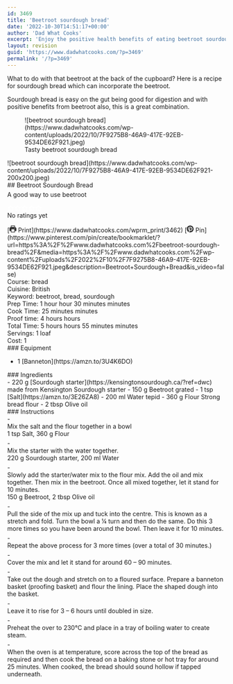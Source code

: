 ```yaml
---
id: 3469
title: 'Beetroot sourdough bread'
date: '2022-10-30T14:51:17+00:00'
author: 'Dad What Cooks'
excerpt: 'Enjoy the positive health benefits of eating beetroot sourdough bread'
layout: revision
guid: 'https://www.dadwhatcooks.com/?p=3469'
permalink: '/?p=3469'
---
```


What to do with that beetroot at the back of the cupboard? Here is a recipe for sourdough bread which can incorporate the beetroot.

Sourdough bread is easy on the gut being good for digestion and with positive benefits from beetroot also, this is a great combination.

<figure class="wp-block-image aligncenter size-full">![beetroot sourdough bread](https://www.dadwhatcooks.com/wp-content/uploads/2022/10/7F9275B8-46A9-417E-92EB-9534DE62F921.jpeg)<figcaption>Tasty beetroot sourdough bread</figcaption></figure><div class="wprm-recipe-container" data-recipe-id="3462" data-servings="1" id="wprm-recipe-container-3462"><div class="wprm-recipe wprm-recipe-template-dwc"><div class="wprm-recipe-image wprm-block-image-rounded">![beetroot sourdough bread](https://www.dadwhatcooks.com/wp-content/uploads/2022/10/7F9275B8-46A9-417E-92EB-9534DE62F921-200x200.jpeg)</div><div class="wprm-recipe-template-dwc-container"><div class="wprm-recipe-template-dwc-header">## Beetroot Sourdough Bread

<div class="wprm-spacer" style="height: 5px"></div><div class="wprm-recipe-summary wprm-block-text-normal"><span style="display: block;">A good way to use beetroot</span></div><div class="wprm-spacer" style="height: 15px"></div> <style>#wprm-recipe-user-rating-60 .wprm-rating-star.wprm-rating-star-full svg * { fill: #ffffff; }#wprm-recipe-user-rating-60 .wprm-rating-star.wprm-rating-star-33 svg * { fill: url(#wprm-recipe-user-rating-60-33); }#wprm-recipe-user-rating-60 .wprm-rating-star.wprm-rating-star-50 svg * { fill: url(#wprm-recipe-user-rating-60-50); }#wprm-recipe-user-rating-60 .wprm-rating-star.wprm-rating-star-66 svg * { fill: url(#wprm-recipe-user-rating-60-66); }linearGradient#wprm-recipe-user-rating-60-33 stop { stop-color: #ffffff; }linearGradient#wprm-recipe-user-rating-60-50 stop { stop-color: #ffffff; }linearGradient#wprm-recipe-user-rating-60-66 stop { stop-color: #ffffff; }</style><svg height="0" style="display:block;width:0px;height:0px" width="0" xmlns="http://www.w3.org/2000/svg"><defs><lineargradient id="wprm-recipe-user-rating-60-33"><stop offset="0%" stop-opacity="1"></stop><stop offset="33%" stop-opacity="1"></stop><stop offset="33%" stop-opacity="0"></stop><stop offset="100%" stop-opacity="0"></stop></lineargradient></defs><defs><lineargradient id="wprm-recipe-user-rating-60-50"><stop offset="0%" stop-opacity="1"></stop><stop offset="50%" stop-opacity="1"></stop><stop offset="50%" stop-opacity="0"></stop><stop offset="100%" stop-opacity="0"></stop></lineargradient></defs><defs><lineargradient id="wprm-recipe-user-rating-60-66"><stop offset="0%" stop-opacity="1"></stop><stop offset="66%" stop-opacity="1"></stop><stop offset="66%" stop-opacity="0"></stop><stop offset="100%" stop-opacity="0"></stop></lineargradient></defs></svg><div class="wprm-recipe-rating wprm-user-rating wprm-recipe-rating-separate wprm-user-rating-not-voted wprm-user-rating-allowed" data-average="0" data-count="0" data-decimals="2" data-recipe="3462" data-total="0" data-user="0" id="wprm-recipe-user-rating-60"><span aria-label="Rate this recipe 1 out of 5 stars" class="wprm-rating-star wprm-rating-star-1 wprm-rating-star-empty" data-color="#ffffff" data-rating="1" onblur="window.WPRecipeMaker.userRating.leave(this)" onclick="window.WPRecipeMaker.userRating.click(this, event)" onfocus="window.WPRecipeMaker.userRating.enter(this)" onkeypress="window.WPRecipeMaker.userRating.click(this, event)" onmouseenter="window.WPRecipeMaker.userRating.enter(this)" onmouseleave="window.WPRecipeMaker.userRating.leave(this)" role="button" style="font-size: 1em;" tabindex="0"><svg height="16px" viewbox="0 0 24 24" width="16px" x="0px" xmlns="http://www.w3.org/2000/svg" xmlns:xlink="http://www.w3.org/1999/xlink" y="0px"><g transform="translate(0, 0)"><polygon fill="none" points="12,2.6 15,9 21.4,9 16.7,13.9 18.6,21.4 12,17.6 5.4,21.4 7.3,13.9 2.6,9 9,9 " stroke="#ffffff" stroke-linecap="square" stroke-linejoin="miter" stroke-miterlimit="10" stroke-width="2"></polygon></g></svg></span><span aria-label="Rate this recipe 2 out of 5 stars" class="wprm-rating-star wprm-rating-star-2 wprm-rating-star-empty" data-color="#ffffff" data-rating="2" onblur="window.WPRecipeMaker.userRating.leave(this)" onclick="window.WPRecipeMaker.userRating.click(this, event)" onfocus="window.WPRecipeMaker.userRating.enter(this)" onkeypress="window.WPRecipeMaker.userRating.click(this, event)" onmouseenter="window.WPRecipeMaker.userRating.enter(this)" onmouseleave="window.WPRecipeMaker.userRating.leave(this)" role="button" style="font-size: 1em;" tabindex="0"><svg height="16px" viewbox="0 0 24 24" width="16px" x="0px" xmlns="http://www.w3.org/2000/svg" xmlns:xlink="http://www.w3.org/1999/xlink" y="0px"><g transform="translate(0, 0)"><polygon fill="none" points="12,2.6 15,9 21.4,9 16.7,13.9 18.6,21.4 12,17.6 5.4,21.4 7.3,13.9 2.6,9 9,9 " stroke="#ffffff" stroke-linecap="square" stroke-linejoin="miter" stroke-miterlimit="10" stroke-width="2"></polygon></g></svg></span><span aria-label="Rate this recipe 3 out of 5 stars" class="wprm-rating-star wprm-rating-star-3 wprm-rating-star-empty" data-color="#ffffff" data-rating="3" onblur="window.WPRecipeMaker.userRating.leave(this)" onclick="window.WPRecipeMaker.userRating.click(this, event)" onfocus="window.WPRecipeMaker.userRating.enter(this)" onkeypress="window.WPRecipeMaker.userRating.click(this, event)" onmouseenter="window.WPRecipeMaker.userRating.enter(this)" onmouseleave="window.WPRecipeMaker.userRating.leave(this)" role="button" style="font-size: 1em;" tabindex="0"><svg height="16px" viewbox="0 0 24 24" width="16px" x="0px" xmlns="http://www.w3.org/2000/svg" xmlns:xlink="http://www.w3.org/1999/xlink" y="0px"><g transform="translate(0, 0)"><polygon fill="none" points="12,2.6 15,9 21.4,9 16.7,13.9 18.6,21.4 12,17.6 5.4,21.4 7.3,13.9 2.6,9 9,9 " stroke="#ffffff" stroke-linecap="square" stroke-linejoin="miter" stroke-miterlimit="10" stroke-width="2"></polygon></g></svg></span><span aria-label="Rate this recipe 4 out of 5 stars" class="wprm-rating-star wprm-rating-star-4 wprm-rating-star-empty" data-color="#ffffff" data-rating="4" onblur="window.WPRecipeMaker.userRating.leave(this)" onclick="window.WPRecipeMaker.userRating.click(this, event)" onfocus="window.WPRecipeMaker.userRating.enter(this)" onkeypress="window.WPRecipeMaker.userRating.click(this, event)" onmouseenter="window.WPRecipeMaker.userRating.enter(this)" onmouseleave="window.WPRecipeMaker.userRating.leave(this)" role="button" style="font-size: 1em;" tabindex="0"><svg height="16px" viewbox="0 0 24 24" width="16px" x="0px" xmlns="http://www.w3.org/2000/svg" xmlns:xlink="http://www.w3.org/1999/xlink" y="0px"><g transform="translate(0, 0)"><polygon fill="none" points="12,2.6 15,9 21.4,9 16.7,13.9 18.6,21.4 12,17.6 5.4,21.4 7.3,13.9 2.6,9 9,9 " stroke="#ffffff" stroke-linecap="square" stroke-linejoin="miter" stroke-miterlimit="10" stroke-width="2"></polygon></g></svg></span><span aria-label="Rate this recipe 5 out of 5 stars" class="wprm-rating-star wprm-rating-star-5 wprm-rating-star-empty" data-color="#ffffff" data-rating="5" onblur="window.WPRecipeMaker.userRating.leave(this)" onclick="window.WPRecipeMaker.userRating.click(this, event)" onfocus="window.WPRecipeMaker.userRating.enter(this)" onkeypress="window.WPRecipeMaker.userRating.click(this, event)" onmouseenter="window.WPRecipeMaker.userRating.enter(this)" onmouseleave="window.WPRecipeMaker.userRating.leave(this)" role="button" style="font-size: 1em;" tabindex="0"><svg height="16px" viewbox="0 0 24 24" width="16px" x="0px" xmlns="http://www.w3.org/2000/svg" xmlns:xlink="http://www.w3.org/1999/xlink" y="0px"><g transform="translate(0, 0)"><polygon fill="none" points="12,2.6 15,9 21.4,9 16.7,13.9 18.6,21.4 12,17.6 5.4,21.4 7.3,13.9 2.6,9 9,9 " stroke="#ffffff" stroke-linecap="square" stroke-linejoin="miter" stroke-miterlimit="10" stroke-width="2"></polygon></g></svg></span><div class="wprm-recipe-rating-details wprm-block-text-normal">No ratings yet</div></div><div class="wprm-spacer" style="height: 15px"></div> [<span class="wprm-recipe-icon wprm-recipe-print-icon"><svg height="16px" viewbox="0 0 24 24" width="16px" x="0px" xmlns="http://www.w3.org/2000/svg" xmlns:xlink="http://www.w3.org/1999/xlink" y="0px"><g><path d="M19,5.09V1c0-0.552-0.448-1-1-1H6C5.448,0,5,0.448,5,1v4.09C2.167,5.569,0,8.033,0,11v7c0,0.552,0.448,1,1,1h4v4c0,0.552,0.448,1,1,1h12c0.552,0,1-0.448,1-1v-4h4c0.552,0,1-0.448,1-1v-7C24,8.033,21.833,5.569,19,5.09z M7,2h10v3H7V2z M17,22H7v-9h10V22z M18,10c-0.552,0-1-0.448-1-1c0-0.552,0.448-1,1-1s1,0.448,1,1C19,9.552,18.552,10,18,10z" fill="#333333"></path></g></svg></span> Print](https://www.dadwhatcooks.com/wprm_print/3462) [<span class="wprm-recipe-icon wprm-recipe-pin-icon"><svg height="16" viewbox="0 0 24 24" width="16" xmlns="http://www.w3.org/2000/svg"><g class="nc-icon-wrapper" fill="#333333"><path d="M12,0C5.4,0,0,5.4,0,12c0,5.1,3.2,9.4,7.6,11.2c-0.1-0.9-0.2-2.4,0-3.4c0.2-0.9,1.4-6,1.4-6S8.7,13,8.7,12 c0-1.7,1-2.9,2.2-2.9c1,0,1.5,0.8,1.5,1.7c0,1-0.7,2.6-1,4c-0.3,1.2,0.6,2.2,1.8,2.2c2.1,0,3.8-2.2,3.8-5.5c0-2.9-2.1-4.9-5-4.9 c-3.4,0-5.4,2.6-5.4,5.2c0,1,0.4,2.1,0.9,2.7c0.1,0.1,0.1,0.2,0.1,0.3c-0.1,0.4-0.3,1.2-0.3,1.4c-0.1,0.2-0.2,0.3-0.4,0.2 c-1.5-0.7-2.4-2.9-2.4-4.6c0-3.8,2.8-7.3,7.9-7.3c4.2,0,7.4,3,7.4,6.9c0,4.1-2.6,7.5-6.2,7.5c-1.2,0-2.4-0.6-2.8-1.4 c0,0-0.6,2.3-0.7,2.9c-0.3,1-1,2.3-1.5,3.1C9.6,23.8,10.8,24,12,24c6.6,0,12-5.4,12-12C24,5.4,18.6,0,12,0z" fill="#333333"></path></g></svg></span> Pin](https://www.pinterest.com/pin/create/bookmarklet/?url=https%3A%2F%2Fwww.dadwhatcooks.com%2Fbeetroot-sourdough-bread%2F&media=https%3A%2F%2Fwww.dadwhatcooks.com%2Fwp-content%2Fuploads%2F2022%2F10%2F7F9275B8-46A9-417E-92EB-9534DE62F921.jpeg&description=Beetroot+Sourdough+Bread&is_video=false)<div class="wprm-spacer"></div><div class="wprm-recipe-meta-container wprm-recipe-tags-container wprm-recipe-details-container wprm-recipe-details-container-inline wprm-block-text-normal" style=""><div class="wprm-recipe-block-container wprm-recipe-block-container-inline wprm-block-text-normal wprm-recipe-tag-container wprm-recipe-course-container" style=""><span class="wprm-recipe-details-label wprm-block-text-faded wprm-recipe-tag-label wprm-recipe-course-label">Course: </span><span class="wprm-recipe-course wprm-block-text-normal">bread</span></div><div class="wprm-recipe-block-container wprm-recipe-block-container-inline wprm-block-text-normal wprm-recipe-tag-container wprm-recipe-cuisine-container" style=""><span class="wprm-recipe-details-label wprm-block-text-faded wprm-recipe-tag-label wprm-recipe-cuisine-label">Cuisine: </span><span class="wprm-recipe-cuisine wprm-block-text-normal">British</span></div><div class="wprm-recipe-block-container wprm-recipe-block-container-inline wprm-block-text-normal wprm-recipe-tag-container wprm-recipe-keyword-container" style=""><span class="wprm-recipe-details-label wprm-block-text-faded wprm-recipe-tag-label wprm-recipe-keyword-label">Keyword: </span><span class="wprm-recipe-keyword wprm-block-text-normal">beetroot, bread, sourdough</span></div></div><div class="wprm-recipe-meta-container wprm-recipe-times-container wprm-recipe-details-container wprm-recipe-details-container-inline wprm-block-text-normal" style=""><div class="wprm-recipe-block-container wprm-recipe-block-container-inline wprm-block-text-normal wprm-recipe-time-container wprm-recipe-prep-time-container" style=""><span class="wprm-recipe-details-label wprm-block-text-faded wprm-recipe-time-label wprm-recipe-prep-time-label">Prep Time: </span><span class="wprm-recipe-time wprm-block-text-normal"><span class="wprm-recipe-details wprm-recipe-details-hours wprm-recipe-prep_time wprm-recipe-prep_time-hours">1<span class="sr-only screen-reader-text wprm-screen-reader-text"> hour</span></span> <span aria-hidden="true" class="wprm-recipe-details-unit wprm-recipe-details-unit-hours wprm-recipe-prep_time-unit wprm-recipe-prep_timeunit-hours">hour</span> <span class="wprm-recipe-details wprm-recipe-details-minutes wprm-recipe-prep_time wprm-recipe-prep_time-minutes">30<span class="sr-only screen-reader-text wprm-screen-reader-text"> minutes</span></span> <span aria-hidden="true" class="wprm-recipe-details-unit wprm-recipe-details-minutes wprm-recipe-prep_time-unit wprm-recipe-prep_timeunit-minutes">minutes</span></span></div><div class="wprm-recipe-block-container wprm-recipe-block-container-inline wprm-block-text-normal wprm-recipe-time-container wprm-recipe-cook-time-container" style=""><span class="wprm-recipe-details-label wprm-block-text-faded wprm-recipe-time-label wprm-recipe-cook-time-label">Cook Time: </span><span class="wprm-recipe-time wprm-block-text-normal"><span class="wprm-recipe-details wprm-recipe-details-minutes wprm-recipe-cook_time wprm-recipe-cook_time-minutes">25<span class="sr-only screen-reader-text wprm-screen-reader-text"> minutes</span></span> <span aria-hidden="true" class="wprm-recipe-details-unit wprm-recipe-details-minutes wprm-recipe-cook_time-unit wprm-recipe-cook_timeunit-minutes">minutes</span></span></div><div class="wprm-recipe-block-container wprm-recipe-block-container-inline wprm-block-text-normal wprm-recipe-time-container wprm-recipe-custom-time-container" style=""><span class="wprm-recipe-details-label wprm-block-text-faded wprm-recipe-time-label wprm-recipe-custom-time-label">Proof time: </span><span class="wprm-recipe-time wprm-block-text-normal"><span class="wprm-recipe-details wprm-recipe-details-hours wprm-recipe-custom_time wprm-recipe-custom_time-hours">4<span class="sr-only screen-reader-text wprm-screen-reader-text"> hours</span></span> <span aria-hidden="true" class="wprm-recipe-details-unit wprm-recipe-details-unit-hours wprm-recipe-custom_time-unit wprm-recipe-custom_timeunit-hours">hours</span></span></div><div class="wprm-recipe-block-container wprm-recipe-block-container-inline wprm-block-text-normal wprm-recipe-time-container wprm-recipe-total-time-container" style=""><span class="wprm-recipe-details-label wprm-block-text-faded wprm-recipe-time-label wprm-recipe-total-time-label">Total Time: </span><span class="wprm-recipe-time wprm-block-text-normal"><span class="wprm-recipe-details wprm-recipe-details-hours wprm-recipe-total_time wprm-recipe-total_time-hours">5<span class="sr-only screen-reader-text wprm-screen-reader-text"> hours</span></span> <span aria-hidden="true" class="wprm-recipe-details-unit wprm-recipe-details-unit-hours wprm-recipe-total_time-unit wprm-recipe-total_timeunit-hours">hours</span> <span class="wprm-recipe-details wprm-recipe-details-minutes wprm-recipe-total_time wprm-recipe-total_time-minutes">55<span class="sr-only screen-reader-text wprm-screen-reader-text"> minutes</span></span> <span aria-hidden="true" class="wprm-recipe-details-unit wprm-recipe-details-minutes wprm-recipe-total_time-unit wprm-recipe-total_timeunit-minutes">minutes</span></span></div></div><div class="wprm-recipe-block-container wprm-recipe-block-container-inline wprm-block-text-normal wprm-recipe-servings-container" style=""><span class="wprm-recipe-details-label wprm-block-text-faded wprm-recipe-servings-label">Servings: </span><span class="wprm-recipe-servings-with-unit"><span aria-label="Adjust recipe servings" class="wprm-recipe-servings wprm-recipe-details wprm-recipe-servings-3462 wprm-recipe-servings-adjustable-tooltip wprm-block-text-normal" data-initial-servings="" data-recipe="3462">1</span> <span class="wprm-recipe-servings-unit wprm-recipe-details-unit wprm-block-text-normal">loaf</span></span></div><div class="wprm-recipe-block-container wprm-recipe-block-container-inline wprm-block-text-normal wprm-recipe-cost-container" style=""><span class="wprm-recipe-details-label wprm-block-text-faded wprm-recipe-cost-label">Cost: </span><span class="wprm-recipe-details wprm-recipe-cost wprm-block-text-normal">1</span></div> </div><div class="wprm-recipe-equipment-container wprm-block-text-normal" data-recipe="3462">### Equipment

- <div class="wprm-recipe-equipment-name">1 [Banneton](https://amzn.to/3U4K6DO)</div>

</div><div class="wprm-recipe-ingredients-container wprm-recipe-ingredients-no-images wprm-recipe-3462-ingredients-container wprm-block-text-normal wprm-ingredient-style-regular wprm-recipe-images-before" data-recipe="3462" data-servings="1">### Ingredients

<div class="wprm-recipe-ingredient-group">- <span class="wprm-recipe-ingredient-amount">220</span> <span class="wprm-recipe-ingredient-unit">g</span> <span class="wprm-recipe-ingredient-name">[Sourdough starter](https://kensingtonsourdough.ca/?ref=dwc)</span> <span class="wprm-recipe-ingredient-notes wprm-recipe-ingredient-notes-faded">made from Kensington Sourdough starter</span>
- <span class="wprm-recipe-ingredient-amount">150</span> <span class="wprm-recipe-ingredient-unit">g</span> <span class="wprm-recipe-ingredient-name">Beetroot</span> <span class="wprm-recipe-ingredient-notes wprm-recipe-ingredient-notes-faded">grated</span>
- <span class="wprm-recipe-ingredient-amount">1</span> <span class="wprm-recipe-ingredient-unit">tsp</span> <span class="wprm-recipe-ingredient-name">[Salt](https://amzn.to/3E26ZA8)</span>
- <span class="wprm-recipe-ingredient-amount">200</span> <span class="wprm-recipe-ingredient-unit">ml</span> <span class="wprm-recipe-ingredient-name">Water</span> <span class="wprm-recipe-ingredient-notes wprm-recipe-ingredient-notes-faded">tepid</span>
- <span class="wprm-recipe-ingredient-amount">360</span> <span class="wprm-recipe-ingredient-unit">g</span> <span class="wprm-recipe-ingredient-name">Flour</span> <span class="wprm-recipe-ingredient-notes wprm-recipe-ingredient-notes-faded">Strong bread flour</span>
- <span class="wprm-recipe-ingredient-amount">2</span> <span class="wprm-recipe-ingredient-unit">tbsp</span> <span class="wprm-recipe-ingredient-name">Olive oil</span>

</div></div><div class="wprm-recipe-instructions-container wprm-recipe-3462-instructions-container wprm-block-text-normal" data-recipe="3462">### Instructions

<div class="wprm-recipe-instruction-group">- <div class="wprm-recipe-instruction-text" style="margin-bottom: 5px"><span style="display: block;">Mix the salt and the flour together in a bowl</span></div><div class="wprm-recipe-instruction-ingredients wprm-recipe-instruction-ingredients-inline wprm-block-text-faded" style="margin-top: -5px; margin-bottom: 5px;"><span class="wprm-recipe-instruction-ingredient wprm-recipe-instruction-ingredient-3462-2" data-separator=", " style="margin-bottom: 5px;">1 tsp Salt, </span><span class="wprm-recipe-instruction-ingredient wprm-recipe-instruction-ingredient-3462-4" data-separator="" style="margin-bottom: 5px;">360 g Flour</span></div>
- <div class="wprm-recipe-instruction-text" style="margin-bottom: 5px"><span style="display: block;">Mix the starter with the water together.</span></div><div class="wprm-recipe-instruction-ingredients wprm-recipe-instruction-ingredients-inline wprm-block-text-faded" style="margin-top: -5px; margin-bottom: 5px;"><span class="wprm-recipe-instruction-ingredient wprm-recipe-instruction-ingredient-3462-0" data-separator=", " style="margin-bottom: 5px;">220 g Sourdough starter, </span><span class="wprm-recipe-instruction-ingredient wprm-recipe-instruction-ingredient-3462-3" data-separator="" style="margin-bottom: 5px;">200 ml Water</span></div>
- <div class="wprm-recipe-instruction-text" style="margin-bottom: 5px"><span style="display: block;">Slowly add the starter/water mix to the flour mix. Add the oil and mix together. Then mix in the beetroot. Once all mixed together, let it stand for 10 minutes.</span></div><div class="wprm-recipe-instruction-ingredients wprm-recipe-instruction-ingredients-inline wprm-block-text-faded" style="margin-top: -5px; margin-bottom: 5px;"><span class="wprm-recipe-instruction-ingredient wprm-recipe-instruction-ingredient-3462-1" data-separator=", " style="margin-bottom: 5px;">150 g Beetroot, </span><span class="wprm-recipe-instruction-ingredient wprm-recipe-instruction-ingredient-3462-5" data-separator="" style="margin-bottom: 5px;">2 tbsp Olive oil</span></div>
- <div class="wprm-recipe-instruction-text" style="margin-bottom: 5px"><span style="display: block;">Pull the side of the mix up and tuck into the centre. This is known as a stretch and fold. Turn the bowl a ¼ turn and then do the same. Do this 3 more times so you have been around the bowl. Then leave it for 10 minutes.</span></div>
- <div class="wprm-recipe-instruction-text" style="margin-bottom: 5px"><span style="display: block;">Repeat the above process for 3 more times (over a total of 30 minutes.)</span></div>
- <div class="wprm-recipe-instruction-text" style="margin-bottom: 5px"><span style="display: block;">Cover the mix and let it stand for around 60 – 90 minutes.</span></div>
- <div class="wprm-recipe-instruction-text" style="margin-bottom: 5px"><span style="display: block;">Take out the dough and stretch on to a floured surface. Prepare a banneton basket (proofing basket) and flour the lining. Place the shaped dough into the basket.</span></div>
- <div class="wprm-recipe-instruction-text" style="margin-bottom: 5px"><span style="display: block;">Leave it to rise for 3 – 6 hours until doubled in size.</span></div>
- <div class="wprm-recipe-instruction-text" style="margin-bottom: 5px"><span style="display: block;">Preheat the over to 230°C and place in a tray of boiling water to create steam.</span></div>
- <div class="wprm-recipe-instruction-text" style="margin-bottom: 5px"><span style="display: block;">When the oven is at temperature, score across the top of the bread as required and then cook the bread on a baking stone or hot tray for around 25 minutes. When cooked, the bread should sound hollow if tapped underneath.</span></div>

</div></div></div></div></div>